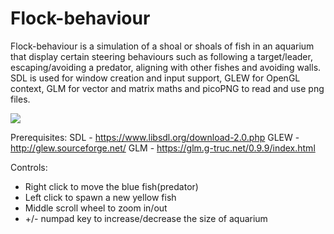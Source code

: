 # Flock-behaviour

Flock-behaviour is a simulation of a shoal or shoals of fish in an aquarium that display certain steering behaviours such as following a target/leader, escaping/avoiding a predator, aligning with other fishes and avoiding walls.
SDL is used for window creation and input support, GLEW for OpenGL context, GLM for vector and matrix maths and picoPNG to read and use png files.

![](demo.gif)

Prerequisites:
SDL - https://www.libsdl.org/download-2.0.php
GLEW - http://glew.sourceforge.net/
GLM - https://glm.g-truc.net/0.9.9/index.html

Controls:
- Right click to move the blue fish(predator)
- Left click to spawn a new yellow fish
- Middle scroll wheel to zoom in/out
- +/- numpad key to increase/decrease the size of aquarium
